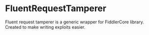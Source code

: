 # FluentRequestTamperer
Fluent request tamperer is a generic wrapper for FiddlerCore library. Created to make writing exploits easier.
